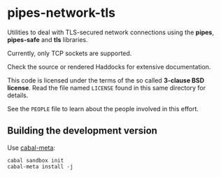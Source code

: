 # pipes-network-tls

Utilities to deal with TLS-secured network connections using the
**pipes**, **pipes-safe** and **tls** libraries.

Currently, only TCP sockets are supported.

Check the source or rendered Haddocks for extensive documentation.

This code is licensed under the terms of the so called **3-clause BSD
license**. Read the file named ``LICENSE`` found in this same directory
for details.

See the ``PEOPLE`` file to learn about the people involved in this
effort.

## Building the development version

Use [cabal-meta](http://hackage.haskell.org/package/cabal-meta):

    cabal sandbox init
    cabal-meta install -j
